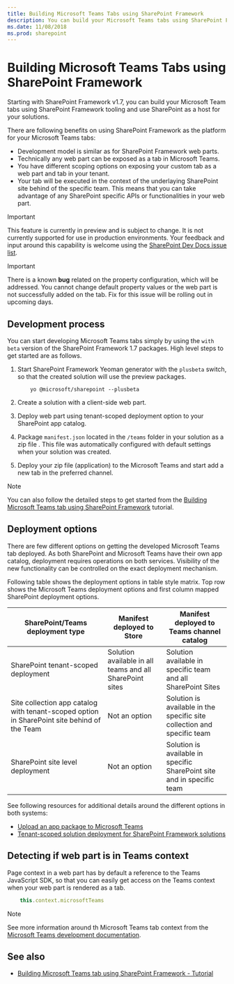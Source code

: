 ```yaml
---
title: Building Microsoft Teams Tabs using SharePoint Framework
description: You can build your Microsoft Teams tabs using SharePoint Framework and utilize the tooling
ms.date: 11/08/2018
ms.prod: sharepoint
---
```


# Building Microsoft Teams Tabs using SharePoint Framework

Starting with SharePoint Framework v1.7, you can build your Microsoft Team tabs using SharePoint Framework tooling and use SharePoint as a host for your solutions.

There are following benefits on using SharePoint Framework as the platform for your Microsoft Teams tabs:

- Development model is similar as for SharePoint Framework web parts.
- Technically any web part can be exposed as a tab in Microsoft Teams.
- You have different scoping options on exposing your custom tab as a web part and tab in your tenant.
- Your tab will be executed in the context of the underlaying SharePoint site behind of the specific team. This means that you can take advantage of any SharePoint specific APIs or functionalities in your web part.

> [!IMPORTANT]
> This feature is currently in preview and is subject to change. It is not currently supported for use in production environments. Your feedback and input around this capability is welcome using the [SharePoint Dev Docs issue list](https://github.com/SharePoint/sp-dev-docs/issues).

> [!IMPORTANT]
> There is a known **bug** related on the property configuration, which will be addressed. You cannot change default property values or the web part is not successfully added on the tab. Fix for this issue will be rolling out in upcoming days.

## Development process

You can start developing Microsoft Teams tabs simply by using the `with beta` version of the SharePoint Framework 1.7 packages. High level steps to get started are as follows.

1. Start SharePoint Framework Yeoman generator with the `plusbeta` switch, so that the created solution will use the preview packages.

    ```
        yo @microsoft/sharepoint --plusbeta
    ```

1. Create a solution with a client-side web part.
1. Deploy web part using tenant-scoped deployment option to your SharePoint app catalog.
1. Package `manifest.json` located in the `/teams` folder in your solution as a zip file . This file was automatically configured with default settings when your solution was created.
1. Deploy your zip file (application) to the Microsoft Teams and start add a new tab in the preferred channel.

> [!NOTE]
> You can also follow the detailed steps to get started from the [Building Microsoft Teams tab using SharePoint Framework](web-parts/get-started/using-web-part-as-ms-teams-tab.md) tutorial.

## Deployment options

There are few different options on getting the developed Microsoft Teams tab deployed. As both SharePoint and Microsoft Teams have their own app catalog, deployment requires operations on both services. Visibility of the new functionality can be controlled on the exact deployment mechanism.

Following table shows the deployment options in table style matrix. Top row shows the Microsoft Teams deployment options and first column mapped SharePoint deployment options.

| SharePoint/Teams deployment type | Manifest deployed to Store | Manifest deployed to Teams channel catalog |
|-----------|------|-------------|
| SharePoint tenant-scoped deployment | Solution available in all teams and all SharePoint sites | Solution available in specific team and all SharePoint Sites |
| Site collection app catalog with tenant-scoped option in SharePoint site behind of the Team   | Not an option | Solution is available in the specific site collection and specific team  |
| SharePoint site level deployment                    | Not an option | Solution is available in specific SharePoint site and in specific team |

See following resources for additional details around the different options in both systems:

- [Upload an app package to Microsoft Teams](https://docs.microsoft.com/en-us/microsoftteams/platform/concepts/apps/apps-upload)
- [Tenant-scoped solution deployment for SharePoint Framework solutions](https://docs.microsoft.com/en-us/sharepoint/dev/spfx/tenant-scoped-deployment)

## Detecting if web part is in Teams context

Page context in a web part has by default a reference to the Teams JavaScript SDK, so that you can easily get access on the Teams context when your web part is rendered as a tab.

```javascript
    this.context.microsoftTeams
```

> [!NOTE]
> See more information around th Microsoft Teams tab context from the [Microsoft Teams development documentation](https://docs.microsoft.com/en-us/microsoftteams/platform/concepts/tabs/tabs-context?view=msteams-client-js-latest).

## See also

- [Building Microsoft Teams tab using SharePoint Framework - Tutorial](web-parts/get-started/using-web-part-as-ms-teams-tab.md)
